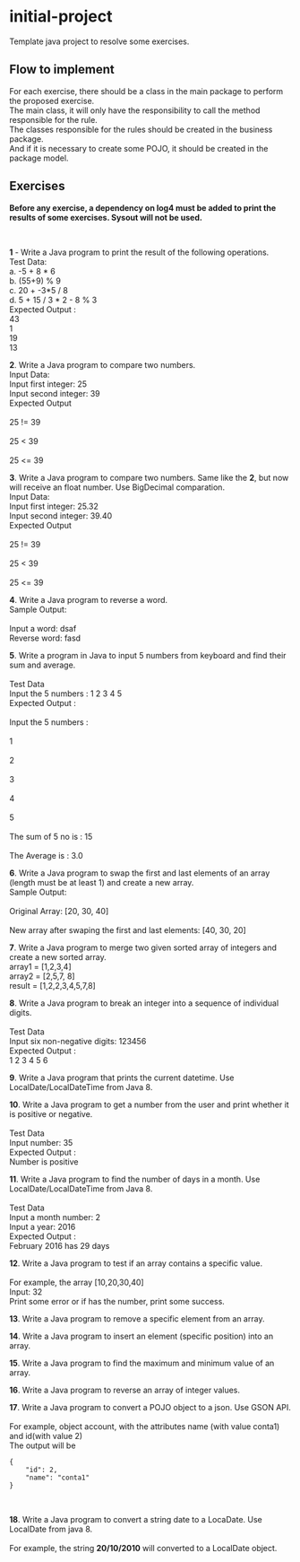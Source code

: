 # initial-project
Template java project to resolve some exercises.

## Flow to implement
For each exercise, there should be a class in the main package to perform the proposed exercise. <br>
The main class, it will only have the responsibility to call the method responsible for the rule. <br>
The classes responsible for the rules should be created in the business package. <br>
And if it is necessary to create some POJO, it should be created in the package model. <br>

## Exercises

**Before any exercise, a dependency on log4 must be added to print the results of some exercises. Sysout will not be used.**<br>

</br>

**1** - Write a Java program to print the result of the following operations. <br>
Test Data: <br>
a. -5 + 8 * 6 <br>
b. (55+9) % 9 <br>
c. 20 + -3*5 / 8 <br> 
d. 5 + 15 / 3 * 2 - 8 % 3 <br> 
Expected Output : <br>
43 <br>
1 <br>
19 <br>
13 <br>

**2**. Write a Java program to compare two numbers. <br>
Input Data: <br>
Input first integer: 25 <br>
Input second integer: 39 <br>
Expected Output <br>
<br>
25 != 39 <br>                                                                          
25 < 39 <br>                                                                     
25 <= 39 <br>

**3**. Write a Java program to compare two numbers. Same like the **2**, but now will receive an float number. Use BigDecimal comparation. <br>
Input Data: <br>
Input first integer: 25.32 <br>
Input second integer: 39.40 <br>
Expected Output <br>
<br>
25 != 39 <br>                                                                          
25 < 39 <br>                                                                     
25 <= 39 <br>

**4**. Write a Java program to reverse a word. <br>
Sample Output: <br>
<br>
Input a word: dsaf <br>
Reverse word: fasd <br>

**5**. Write a program in Java to input 5 numbers from keyboard and find their sum and average. <br>
<br>
Test Data <br>
Input the 5 numbers : 1 2 3 4 5 <br> 
Expected Output : <br>
<br>
Input the 5 numbers : <br>                                                            
1 <br>                                                       
2 <br>                                                                           
3 <br>                                                                           
4 <br>                                                                           
5 <br>                                                                           
The sum of 5 no is : 15 <br>                                                          
The Average is : 3.0  <br>

**6**. Write a Java program to swap the first and last elements of an array (length must be at least 1) and create a new array.<br>
Sample Output:<br>
<br>
Original Array: [20, 30, 40] <br>                                           
New array after swaping the first and last elements: [40, 30, 20] <br>

**7**. Write a Java program to merge two given sorted array of integers and create a new sorted array. <br>
array1 = [1,2,3,4] <br>
array2 = [2,5,7, 8] <br>
result = [1,2,2,3,4,5,7,8] <br>

**8**. Write a Java program to break an integer into a sequence of individual digits. <br>
<br>
Test Data <br>
Input six non-negative digits: 123456 <br>
Expected Output : <br>
1 2 3 4 5 6 <br>

**9**. Write a Java program that prints the current datetime. Use LocalDate/LocalDateTime from Java 8. <br>

**10**. Write a Java program to get a number from the user and print whether it is positive or negative. <br>
<br>
Test Data <br>
Input number: 35 <br>
Expected Output : <br>
Number is positive <br>

**11**. Write a Java program to find the number of days in a month. Use LocalDate/LocalDateTime from Java 8. <br>
<br>
Test Data <br>
Input a month number: 2 <br>
Input a year: 2016 <br>
Expected Output : <br>
February 2016 has 29 days <br>

**12**. Write a Java program to test if an array contains a specific value. <br>
<br>
For example, the array [10,20,30,40] <br>
Input: 32 <br>
Print some error or if has the number, print some success. <br>

**13**. Write a Java program to remove a specific element from an array. <br>

**14**. Write a Java program to insert an element (specific position) into an array. <br>

**15**. Write a Java program to find the maximum and minimum value of an array. <br>

**16**. Write a Java program to reverse an array of integer values. <br>

**17**. Write a Java program to convert a POJO object to a json. Use GSON API. <br>
<br>
For example, object account, with the attributes name (with value conta1) and id(with value 2) <br>
The output will be <br>
```
{
	"id": 2,
	"name": "conta1"
}
```
<br>

**18**. Write a Java program to convert a string date to a LocaDate. Use LocalDate from java 8. <br>
<br>
For example, the string **20/10/2010** will converted to a LocalDate object. <br>




